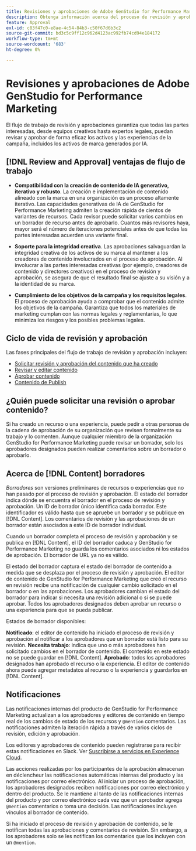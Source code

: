 ```yaml
---
title: Revisiones y aprobaciones de Adobe GenStudio for Performance Marketing
description: Obtenga información acerca del proceso de revisión y aprobación de GenStudio for Performance Marketing.
feature: Approval
exl-id: c83f47c0-e8ae-4c54-84b3-c50f67d6b3c2
source-git-commit: bd3c5c9ff12c962d4123ac992fb74cd94e184172
workflow-type: tm+mt
source-wordcount: '683'
ht-degree: 0%

---
```


# Revisiones y aprobaciones de Adobe GenStudio for Performance Marketing

El flujo de trabajo de revisión y aprobaciones garantiza que todas las partes interesadas, desde equipos creativos hasta expertos legales, puedan revisar y aprobar de forma eficaz los activos y las experiencias de la campaña, incluidos los activos de marca generados por IA.

## [!DNL Review and Approval] ventajas de flujo de trabajo

* **Compatibilidad con la creación de contenido de IA generativo, iterativo y robusto**. La creación e implementación de contenido alineado con la marca en una organización es un proceso altamente iterativo. Las capacidades generativas de IA de GenStudio for Performance Marketing admiten la creación rápida de cientos de variantes de recursos. Cada revisor puede solicitar varios cambios en un borrador de recurso antes de aprobarlo. Cuantos más revisores haya, mayor será el número de iteraciones potenciales antes de que todas las partes interesadas acuerden una variante final.

* **Soporte para la integridad creativa**. Las aprobaciones salvaguardan la integridad creativa de los activos de su marca al mantener a los creadores de contenido involucrados en el proceso de aprobación. Al involucrar a las partes interesadas creativas (por ejemplo, creadores de contenido y directores creativos) en el proceso de revisión y aprobación, se asegura de que el resultado final se ajuste a su visión y a la identidad de su marca.

* **Cumplimiento de los objetivos de la campaña y los requisitos legales**. El proceso de aprobación ayuda a comprobar que el contenido admite los objetivos de la campaña. Garantiza que todos los materiales de marketing cumplan con las normas legales y reglamentarias, lo que minimiza los riesgos y los posibles problemas legales.

## Ciclo de vida de revisión y aprobación

Las fases principales del flujo de trabajo de revisión y aprobación incluyen:

* [Solicitar revisión y aprobación del contenido que ha creado](./request-review.md)
* [Revisar y editar contenido](./review-and-edit.md)
* [Aprobar contenido](./approve-content.md)
* [Contenido de Publish](./publish-content.md)

## ¿Quién puede solicitar una revisión o aprobar contenido?

Si ha creado un recurso o una experiencia, puede pedir a otras personas de la cadena de aprobación de su organización que revisen formalmente su trabajo y lo comenten. Aunque cualquier miembro de la organización GenStudio for Performance Marketing puede revisar un borrador, solo los aprobadores designados pueden realizar comentarios sobre un borrador o aprobarlo.

## Acerca de [!DNL Content] borradores

_Borradores_ son versiones preliminares de recursos o experiencias que no han pasado por el proceso de revisión y aprobación. El estado del borrador indica dónde se encuentra el borrador en el proceso de revisión y aprobación. Un ID de borrador único identifica cada borrador. Este identificador es válido hasta que se apruebe un borrador y se publique en [!DNL Content]. Los comentarios de revisión y las aprobaciones de un borrador están asociados a este ID de borrador individual.

Cuando un borrador completa el proceso de revisión y aprobación y se publica en [!DNL Content], el ID del borrador caduca y GenStudio for Performance Marketing no guarda los comentarios asociados ni los estados de aprobación. El borrador de URL ya no es válido.

El estado del borrador captura el estado del borrador de contenido a medida que se desplaza por el proceso de revisión y aprobación. El editor de contenido de GenStudio for Performance Marketing que creó el recurso en revisión recibe una notificación de cualquier cambio solicitado en el borrador o en las aprobaciones. Los aprobadores cambian el estado del borrador para indicar si necesita una revisión adicional o si se puede aprobar. Todos los aprobadores designados deben aprobar un recurso o una experiencia para que se pueda publicar.

Estados de borrador disponibles:

**Notificado**: el editor de contenido ha iniciado el proceso de revisión y aprobación al notificar a los aprobadores que un borrador está listo para su revisión.
**Necesita trabajo**: indica que uno o más aprobadores han solicitado cambios en el borrador de contenido. El contenido en este estado no se puede guardar en [!DNL Content].
**Aprobado**: todos los aprobadores designados han aprobado el recurso o la experiencia. El editor de contenido ahora puede agregar metadatos al recurso o la experiencia y guardarlos en [!DNL Content].

## Notificaciones

Las notificaciones internas del producto de GenStudio for Performance Marketing actualizan a los aprobadores y editores de contenido en tiempo real de los cambios de estado de los recursos y `@mention` comentarios. Las notificaciones admiten la iteración rápida a través de varios ciclos de revisión, edición y aprobación.

Los editores y aprobadores de contenido pueden registrarse para recibir estas notificaciones en Slack. Ver [Suscribirse a servicios en Experience Cloud](https://experienceleague.adobe.com/en/docs/core-services/interface/features/account-preferences#slack).

Las acciones realizadas por los participantes de la aprobación almacenan en déclencheur las notificaciones automáticas internas del producto y las notificaciones por correo electrónico. Al iniciar un proceso de aprobación, los aprobadores designados reciben notificaciones por correo electrónico y dentro del producto. Se le mantiene al tanto de las notificaciones internas del producto y por correo electrónico cada vez que un aprobador agrega `@mention` comentarios o toma una decisión. Las notificaciones incluyen vínculos al borrador de contenido.

Si ha iniciado el proceso de revisión y aprobación de contenido, se le notifican todas las aprobaciones y comentarios de revisión. Sin embargo, a los aprobadores solo se les notifican los comentarios que los incluyen con un `@mention`.
